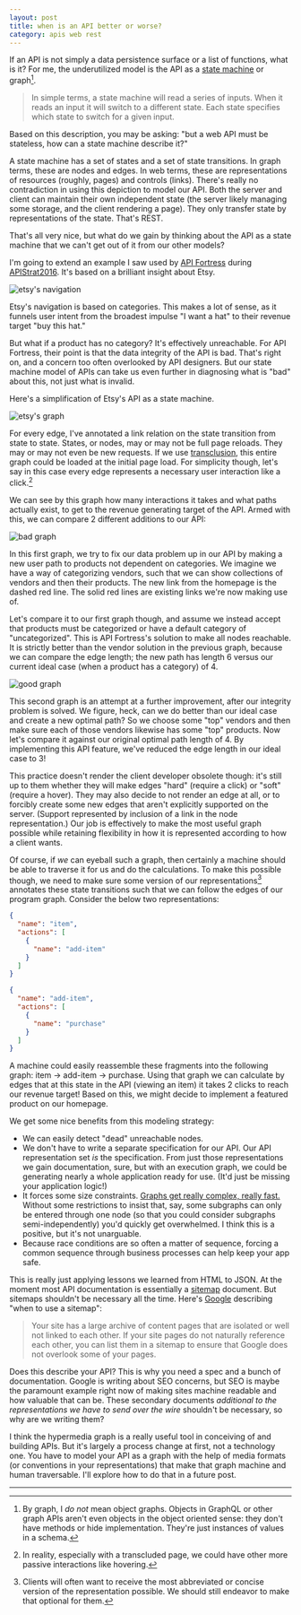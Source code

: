 ```yaml
---
layout: post
title: when is an API better or worse?
category: apis web rest
---
```


If an API is not simply a data persistence surface or a list of functions,
what is it? For me, the underutilized model is the API as a [state
machine](http://blog.markshead.com/869/state-machines-computer-science/)
or graph[^graph].

> In simple terms, a state machine will read a series of inputs. When it
> reads an input it will switch to a different state. Each state
> specifies which state to switch for a given input.

Based on this description, you may be asking: "but a web API must be
stateless, how can a state machine describe it?"

A state machine has a set of states and a set of state transitions. In
graph terms, these are nodes and edges. In web terms, these are
representations of resources (roughly, pages) and controls (links).
There's really no contradiction in using this depiction to model our API.
Both the server and client can maintain their own independent state (the
server likely managing some storage, and the client rendering a page).
They only transfer state by representations of the state. That's REST.

That's all very nice, but what do we gain by thinking about the API as
a state machine that we can't get out of it from our other models?

I'm going to extend an example I saw used by [API
Fortress](http://apifortress.com/) during
[APIStrat2016](boston2016.apistrat.com/schedule/). It's based on
a brilliant insight about Etsy.

![etsy's navigation](/images/etsy_navigation.gif)

Etsy's navigation is based on categories. This makes a lot of sense, as it
funnels user intent from the broadest impulse "I want a hat" to their
revenue target "buy this hat."

But what if a product has no category? It's effectively unreachable. For
API Fortress, their point is that the data integrity of the API is bad.
That's right on, and a concern too often overlooked by API designers. But
our state machine model of APIs can take us even further in diagnosing
what is "bad" about this, not just what is invalid.

Here's a simplification of Etsy's API as a state machine.

![etsy's graph](/images/etsy_graph.svg)

For every edge, I've annotated a link relation on the state transition
from state to state. States, or nodes, may or may not be full page
reloads. They may or may not even be new requests. If we use
[transclusion](https://en.wikipedia.org/wiki/Transclusion#Implementation_on_the_Web),
this entire graph could be loaded at the initial page load. For simplicity
though, let's say in this case every edge represents a necessary user
interaction like a click.[^hover]

We can see by this graph how many interactions it takes and what paths
actually exist, to get to the revenue generating target of the API. Armed
with this, we can compare 2 different additions to our API:

![bad graph](/images/bad_etsy_graph.svg)

In this first graph, we try to fix our data problem up in our API by
making a new user path to products not dependent on categories. We imagine
we have a way of categorizing vendors, such that we can show collections
of vendors and then their products. The new link from the homepage is the
dashed red line. The solid red lines are existing links we're now making
use of.

Let's compare it to our first graph though, and assume we instead accept
that products must be categorized or have a default category of
"uncategorized". This is API Fortress's solution to make all nodes
reachable. It is strictly better than the vendor solution in the previous
graph, because we can compare the edge length; the new path has length
6 versus our current ideal case (when a product has a category) of 4.

![good graph](/images/good_etsy_graph.svg)

This second graph is an attempt at a further improvement, after our
integrity problem is solved. We figure, heck, can we do better than our
ideal case and create a new optimal path? So we choose some "top" vendors
and then make sure each of those vendors likewise has some "top" products.
Now let's compare it against our original optimal path length of 4. By
implementing this API feature, we've reduced the edge length in our ideal
case to 3!

This practice doesn't render the client developer obsolete though: it's
still up to them whether they will make edges "hard" (require a click) or
"soft" (require a hover). They may also decide to not render an edge at
all, or to forcibly create some new edges that aren't explicitly supported
on the server. (Support represented by inclusion of a link in the node
representation.) Our job is effectively to make the most useful graph
possible while retaining flexibility in how it is represented according to
how a client wants.

Of course, if _we_ can eyeball such a graph, then certainly a machine
should be able to traverse it for us and do the calculations. To make this
possible though, we need to make sure some version of our
representations[^version] annotates these state transitions such that we
can follow the edges of our program graph. Consider the below two
representations:

```json
{
  "name": "item",
  "actions": [
    {
      "name": "add-item"
    }
  ]
}
```
```json
{
  "name": "add-item",
  "actions": [
    {
      "name": "purchase"
    }
  ]
}
```

A machine could easily reassemble these fragments into the following
graph: item → add-item → purchase. Using that graph we can calculate by
edges that at this state in the API (viewing an item) it takes 2 clicks to
reach our revenue target! Based on this, we might decide to implement
a featured product on our homepage.

We get some nice benefits from this modeling strategy:

* We can easily detect "dead" unreachable nodes.
* We don't have to write a separate specification for our API. Our API
   representation set _is_ the specification. From just those
   representations we gain documentation, sure, but with an execution
   graph, we could be generating nearly a whole application ready for use.
   (It'd just be missing your application logic!)
* It forces some size constraints. [Graphs get really complex, really
   fast.](https://i.stack.imgur.com/JxZGM.png) Without some restrictions
   to insist that, say, some subgraphs can only be entered through one
   node (so that you could consider subgraphs semi-independently) you'd
   quickly get overwhelmed. I think this is a positive, but it's not
   unarguable.
* Because race conditions are so often a matter of sequence, forcing
   a common sequence through business processes can help keep your app
   safe.

This is really just applying lessons we learned from HTML to JSON. At the
moment most API documentation is essentially
a [sitemap](https://www.sitemaps.org/protocol.html) document. But sitemaps
shouldn't be necessary all the time. Here's
[Google](https://support.google.com/webmasters/answer/156184?hl=en&from=40318&rd=1)
describing "when to use a sitemap":

> Your site has a large archive of content pages that are isolated or well
> not linked to each other. If your site pages do not naturally reference
> each other, you can list them in a sitemap to ensure that Google does
> not overlook some of your pages.

Does this describe your API? This is why you need a spec and a bunch of
documentation. Google is writing about SEO concerns, but SEO is maybe the
paramount example right now of making sites machine readable and how
valuable that can be. These secondary documents _additional to the
representations we have to send over the wire_ shouldn't be necessary, so
why are we writing them?

I think the hypermedia graph is a really useful tool in conceiving of and
building APIs. But it's largely a process change at first, not
a technology one. You have to model your API as a graph with the help of
media formats (or conventions in your representations) that make that
graph machine and human traversable. I'll explore how to do that in
a future post.

---

[^graph]: By graph, I _do not_ mean object graphs. Objects in GraphQL or other graph APIs aren't even objects in the object oriented sense: they don't have methods or hide implementation. They're just instances of values in a schema.
[^hover]: In reality, especially with a transcluded page, we could have other more passive interactions like hovering.
[^version]: Clients will often want to receive the most abbreviated or concise version of the representation possible. We should still endeavor to make that optional for them.
